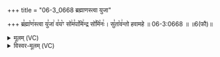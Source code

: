 +++
title = "06-3_0668 ब्रह्माणस्त्वा युजा"

+++
ब्र꣣ह्मा꣡ण꣢स्त्वा यु꣣जा꣢ व꣣य꣡ꣳ सो꣢म꣣पा꣡मि꣢न्द्र सो꣣मि꣡नः꣢। सु꣣ता꣡व꣢न्तो हवामहे ॥ 06-3:0668 ॥ ॥6(फौ)॥

<details><summary>मूलम् (VC)</summary>

ब्र꣣ह्मा꣡ण꣢स्त्वा यु꣣जा꣢ व꣣य꣡ꣳ सो꣢म꣣पा꣡मि꣢न्द्र सो꣣मि꣡नः꣢ । सु꣣ता꣡व꣢न्तो हवामहे ॥६६८॥
</details>

<details><summary>विस्वर-मूलम् (VC)</summary>

ब्रह्माणस्त्वा युजा वयꣳ सोमपामिन्द्र सोमिनः । सुतावन्तो हवामहे ॥६६८॥
</details>